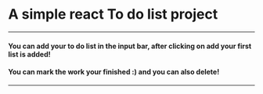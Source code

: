 # A simple react To do list project
---
#### You can add your to do list in the input bar, after clicking on add your first list is added! 
#### You can mark the work your finished :) and you can also delete!
---

